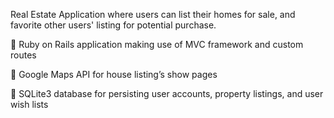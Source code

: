 Real Estate Application where users can list their homes for sale, and favorite other users' listing for potential purchase.

 Ruby on Rails application making use of MVC framework and custom routes

 Google Maps API for house listing’s show pages

 SQLite3 database for persisting user accounts, property listings, and user wish lists

